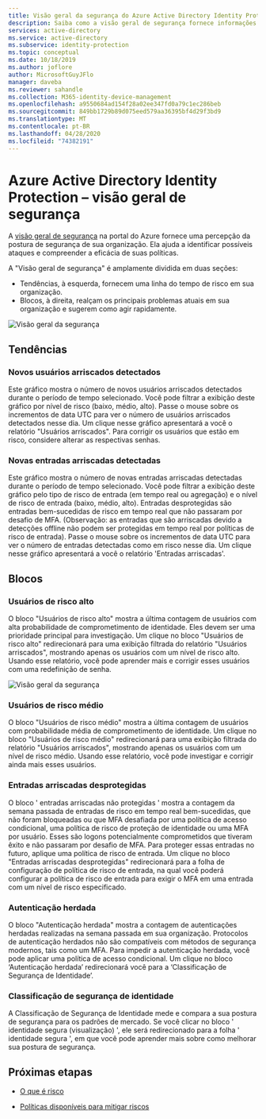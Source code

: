 ```yaml
---
title: Visão geral da segurança do Azure Active Directory Identity Protection
description: Saiba como a visão geral de segurança fornece informações sobre a postura de segurança de sua organização.
services: active-directory
ms.service: active-directory
ms.subservice: identity-protection
ms.topic: conceptual
ms.date: 10/18/2019
ms.author: joflore
author: MicrosoftGuyJFlo
manager: daveba
ms.reviewer: sahandle
ms.collection: M365-identity-device-management
ms.openlocfilehash: a9550684ad154f28a02ee347fd0a79c1ec286beb
ms.sourcegitcommit: 849bb1729b89d075eed579aa36395bf4d29f3bd9
ms.translationtype: MT
ms.contentlocale: pt-BR
ms.lasthandoff: 04/28/2020
ms.locfileid: "74382191"
---
```

# <a name="azure-active-directory-identity-protection---security-overview"></a>Azure Active Directory Identity Protection – visão geral de segurança

A [visão geral de segurança](https://aka.ms/IdentityProtectionRefresh) na portal do Azure fornece uma percepção da postura de segurança de sua organização. Ela ajuda a identificar possíveis ataques e compreender a eficácia de suas políticas.

A "Visão geral de segurança" é amplamente dividida em duas seções:

- Tendências, à esquerda, fornecem uma linha do tempo de risco em sua organização.
- Blocos, à direita, realçam os principais problemas atuais em sua organização e sugerem como agir rapidamente.

![Visão geral da segurança](./media/concept-identity-protection-security-overview/01.png)
  
## <a name="trends"></a>Tendências

### <a name="new-risky-users-detected"></a>Novos usuários arriscados detectados

Este gráfico mostra o número de novos usuários arriscados detectados durante o período de tempo selecionado. Você pode filtrar a exibição deste gráfico por nível de risco (baixo, médio, alto). Passe o mouse sobre os incrementos de data UTC para ver o número de usuários arriscados detectados nesse dia. Um clique nesse gráfico apresentará a você o relatório "Usuários arriscados". Para corrigir os usuários que estão em risco, considere alterar as respectivas senhas.

### <a name="new-risky-sign-ins-detected"></a>Novas entradas arriscadas detectadas

Este gráfico mostra o número de novas entradas arriscadas detectadas durante o período de tempo selecionado. Você pode filtrar a exibição deste gráfico pelo tipo de risco de entrada (em tempo real ou agregação) e o nível de risco de entrada (baixo, médio, alto). Entradas desprotegidas são entradas bem-sucedidas de risco em tempo real que não passaram por desafio de MFA. (Observação: as entradas que são arriscadas devido a detecções offline não podem ser protegidas em tempo real por políticas de risco de entrada). Passe o mouse sobre os incrementos de data UTC para ver o número de entradas detectadas como em risco nesse dia. Um clique nesse gráfico apresentará a você o relatório 'Entradas arriscadas'.

## <a name="tiles"></a>Blocos
 
### <a name="high-risk-users"></a>Usuários de risco alto

O bloco "Usuários de risco alto" mostra a última contagem de usuários com alta probabilidade de comprometimento de identidade. Eles devem ser uma prioridade principal para investigação. Um clique no bloco "Usuários de risco alto" redirecionará para uma exibição filtrada do relatório "Usuários arriscados", mostrando apenas os usuários com um nível de risco alto. Usando esse relatório, você pode aprender mais e corrigir esses usuários com uma redefinição de senha.

![Visão geral da segurança](./media/concept-identity-protection-security-overview/02.png)

### <a name="medium-risk-users"></a>Usuários de risco médio
O bloco "Usuários de risco médio" mostra a última contagem de usuários com probabilidade média de comprometimento de identidade. Um clique no bloco "Usuários de risco médio" redirecionará para uma exibição filtrada do relatório "Usuários arriscados", mostrando apenas os usuários com um nível de risco médio. Usando esse relatório, você pode investigar e corrigir ainda mais esses usuários.

### <a name="unprotected-risky-sign-ins"></a>Entradas arriscadas desprotegidas

O bloco ' entradas arriscadas não protegidas ' mostra a contagem da semana passada de entradas de risco em tempo real bem-sucedidas, que não foram bloqueadas ou que MFA desafiada por uma política de acesso condicional, uma política de risco de proteção de identidade ou uma MFA por usuário. Esses são logons potencialmente comprometidos que tiveram êxito e não passaram por desafio de MFA. Para proteger essas entradas no futuro, aplique uma política de risco de entrada. Um clique no bloco "Entradas arriscadas desprotegidas" redirecionará para a folha de configuração de política de risco de entrada, na qual você poderá configurar a política de risco de entrada para exigir o MFA em uma entrada com um nível de risco especificado.

### <a name="legacy-authentication"></a>Autenticação herdada

O bloco "Autenticação herdada" mostra a contagem de autenticações herdadas realizadas na semana passada em sua organização. Protocolos de autenticação herdados não são compatíveis com métodos de segurança modernos, tais como um MFA. Para impedir a autenticação herdada, você pode aplicar uma política de acesso condicional. Um clique no bloco ‘Autenticação herdada’ redirecionará você para a ‘Classificação de Segurança de Identidade’.

### <a name="identity-secure-score"></a>Classificação de segurança de identidade

A Classificação de Segurança de Identidade mede e compara a sua postura de segurança para os padrões de mercado. Se você clicar no bloco ' identidade segura (visualização) ', ele será redirecionado para a folha ' identidade segura ', em que você pode aprender mais sobre como melhorar sua postura de segurança.

## <a name="next-steps"></a>Próximas etapas

- [O que é risco](concept-identity-protection-risks.md)

- [Políticas disponíveis para mitigar riscos](concept-identity-protection-policies.md)
